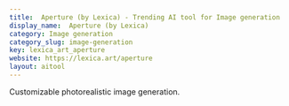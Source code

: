 ```yaml
---
title:  Aperture (by Lexica) - Trending AI tool for Image generation
display_name:  Aperture (by Lexica)
category: Image generation
category_slug: image-generation
key: lexica_art_aperture
website: https://lexica.art/aperture
layout: aitool
---
```


Customizable photorealistic image generation.
